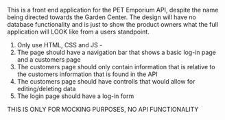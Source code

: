 This is a front end application for the PET Emporium API, despite the name being directed towards the Garden Center.
The design will have no database functionality and is just to show the product owners what the full application will LOOK like from a users standpoint.

1. Only use HTML, CSS and JS -
2. The page should have a navigation bar that shows a basic log-in page and a customers page
3. The customers page should only contain information that is relative to the customers information that is found in the API
4. The customers page should have controlls that would allow for editing/deleting data
5. The login page should have a log-in form


THIS IS ONLY FOR MOCKING PURPOSES, NO API FUNCTIONALITY 